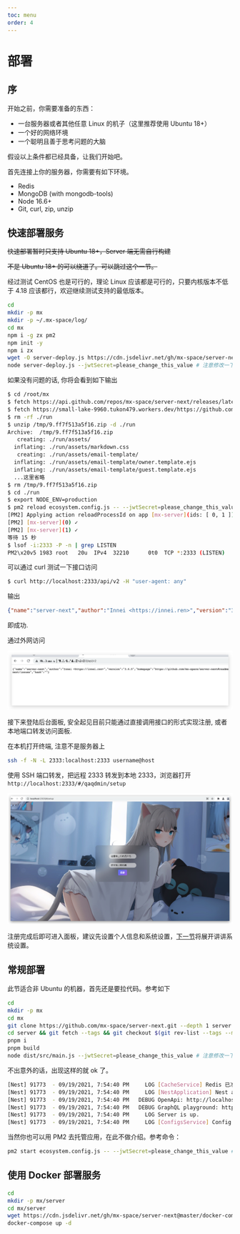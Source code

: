 ```yaml
---
toc: menu
order: 4
---
```

# 部署

## 序

开始之前，你需要准备的东西：

- 一台服务器或者其他任意 Linux 的机子（这里推荐使用 Ubuntu 18+）
- 一个好的网络环境
- 一个聪明且善于思考问题的大脑

假设以上条件都已经具备，让我们开始吧。

首先连接上你的服务器，你需要有如下环境。

- Redis
- MongoDB (with mongodb-tools)
- Node 16.6+
- Git, curl, zip, unzip

## 快速部署服务

~~快速部署暂时只支持 Ubuntu 18+，Server 端无需自行构建~~

~~不是 Ubuntu 18+ 的可以绕道了。可以跳过这个一节。~~

经过测试 CentOS 也是可行的，理论 Linux 应该都是可行的，只要内核版本不低于 4.18 应该都行，欢迎继续测试支持的最低版本。

```bash
cd
mkdir -p mx
mkdir -p ~/.mx-space/log/
cd mx
npm i -g zx pm2
npm init -y
npm i zx
wget -O server-deploy.js https://cdn.jsdelivr.net/gh/mx-space/server-next@master/scripts/deploy.js
node server-deploy.js --jwtSecret=please_change_this_value # 注意修改一下 这个 jwtSecret. 值可以随机数字字母, 不要用示例值
```

如果没有问题的话, 你将会看到如下输出

```bash
$ cd /root/mx
$ fetch https://api.github.com/repos/mx-space/server-next/releases/latest
$ fetch https://small-lake-9960.tukon479.workers.dev/https://github.com/mx-space/server-next/releases/download/v3.6.5/release-ubuntu.zip
$ rm -rf ./run
$ unzip /tmp/9.ff7f513a5f16.zip -d ./run
Archive:  /tmp/9.ff7f513a5f16.zip
   creating: ./run/assets/
  inflating: ./run/assets/markdown.css
   creating: ./run/assets/email-template/
  inflating: ./run/assets/email-template/owner.template.ejs
  inflating: ./run/assets/email-template/guest.template.ejs
  ...这里省略
$ rm /tmp/9.ff7f513a5f16.zip
$ cd ./run
$ export NODE_ENV=production
$ pm2 reload ecosystem.config.js -- --jwtSecret=please_change_this_value
[PM2] Applying action reloadProcessId on app [mx-server](ids: [ 0, 1 ])
[PM2] [mx-server](0) ✓
[PM2] [mx-server](1) ✓
等待 15 秒
$ lsof -i:2333 -P -n | grep LISTEN
PM2\x20v5 1983 root   20u  IPv4  32210      0t0  TCP *:2333 (LISTEN)
```

可以通过 curl 测试一下接口访问

```bash
$ curl http://localhost:2333/api/v2 -H "user-agent: any"
```

输出

```json
{"name":"server-next","author":"Innei <https://innei.ren>","version":"3.6.5","homepage":"https://github.com/mx-space/server-next#readme","issues":"https://github.com/mx-space/server-next/issues","hash":""}#
```

即成功.

通过外网访问

![ZuyQ21](https://raw.githubusercontent.com/mx-space/docs-images/master/images/ZuyQ21.png)

接下来登陆后台面板, 安全起见目前只能通过直接调用接口的形式实现注册, 或者本地端口转发访问面板.


在本机打开终端, 注意不是服务器上

```bash
ssh -f -N -L 2333:localhost:2333 username@host
```

使用 SSH 端口转发，把远程 2333 转发到本地 2333，浏览器打开 `http://localhost:2333/#/qaqdmin/setup`

![aRFCnf](https://raw.githubusercontent.com/mx-space/docs-images/master/images/aRFCnf.png)

注册完成后即可进入面板，建议先设置个人信息和系统设置，[下一节](/guide/setting)将展开讲讲系统设置。

## 常规部署

此节适合非 Ubuntu 的机器，首先还是要拉代码。参考如下

```bash
cd
mkdir -p mx
cd mx
git clone https://github.com/mx-space/server-next.git --depth 1 server
cd server && git fetch --tags && git checkout $(git rev-list --tags --max-count=1)
pnpm i
pnpm build
node dist/src/main.js --jwtSecret=please_change_this_value # 注意修改一下 这个 jwtSecret. 值可以随机数字字母, 不要用示例值
```
不出意外的话，出现这样的就 ok 了。

```bash
[Nest] 91773  - 09/19/2021, 7:54:40 PM     LOG [CacheService] Redis 已准备好！
[Nest] 91773  - 09/19/2021, 7:54:40 PM     LOG [NestApplication] Nest application successfully started
[Nest] 91773  - 09/19/2021, 7:54:40 PM   DEBUG OpenApi: http://localhost:2333/api-docs
[Nest] 91773  - 09/19/2021, 7:54:40 PM   DEBUG GraphQL playground: http://localhost:2333/graphql
[Nest] 91773  - 09/19/2021, 7:54:40 PM     LOG Server is up.
[Nest] 91773  - 09/19/2021, 7:54:40 PM     LOG [ConfigsService] Config 已经加载完毕！
```

当然你也可以用 PM2 去托管应用，在此不做介绍。参考命令：

```bash
pm2 start ecosystem.config.js -- --jwtSecret=please_change_this_value # 注意修改一下 这个 jwtSecret. 值可以随机数字字母, 不要用示例值
```

## 使用 Docker 部署服务

```bash
cd
mkdir -p mx/server
cd mx/server
wget https://cdn.jsdelivr.net/gh/mx-space/server-next@master/docker-compose.yml
docker-compose up -d
```